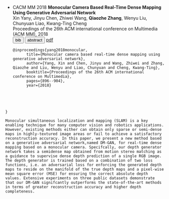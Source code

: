 <!-- -->
- <span class="badge">C</span><span class="badge">ACM MM 2018</span> **Monocular Camera Based Real-Time Dense Mapping Using Generative Adversarial Network** <br>
  Xin Yany, Jinyu Chen, Zhiwei Wang, <span class="underline"><b>Qiaozhe Zhang</b></span>, Wenyu Liu, Chunyuan Liao, Kwang-Ting Cheng <br>
  Proceedings of the 26th ACM international conference on Multimedia (ACM MM), 2018 <br>
  <div class="newbadges" id="tabs" data-open="">
  <button class="newbadge green"  type="button" data-tab="bib">bib</button>
  <button class="newbadge orange" type="button" data-tab="abstract">abstract</button>
  <a class="newbadge blue" href="https://drive.google.com/file/d/1xjo4Ghima4qP_VZGdxzn4ZjHPHkDqjnW/view" target="_blank" rel="noopener">pdf</a>
  </div>
  <div id="bib" class="bibbox"><pre><code class="language-bibtex">@inproceedings{yang2018monocular,
        title={Monocular camera based real-time dense mapping using generative adversarial network},
        author={Yang, Xin and Chen, Jinyu and Wang, Zhiwei and Zhang, Qiaozhe and Liu, Wenyu and Liao, Chunyuan and Cheng, Kwang-Ting},
        booktitle={Proceedings of the 26th ACM international conference on Multimedia},
        pages={896--904},
        year={2018}
}</code></pre></div>
  <div id="abstract" class="bibbox"><pre><code class="language-bibtex">Monocular simultaneous localization and mapping (SLAM) is a key enabling technique for many computer vision and robotics applications. However, existing methods either can obtain only sparse or semi-dense maps in highly-textured image areas or fail to achieve a satisfactory reconstruction accuracy. In this paper, we present a new method based on a generative adversarial network,named DM-GAN, for real-time dense mapping based on a monocular camera. Specifcally, our depth generator network takes a semidense map obtained from motion stereo matching as a guidance to supervise dense depth prediction of a single RGB image. The depth generator is trained based on a combination of two loss functions, i.e. an adversarial loss for enforcing the generated depth maps to reside on the manifold of the true depth maps and a pixel-wise mean square error (MSE) for ensuring the correct absolute depth values. Extensive experiments on three public datasets demonstrate that our DM-GAN signifcantly outperforms the state-of-the-art methods in terms of greater reconstruction accuracy and higher depth completeness.</code></pre></div>
